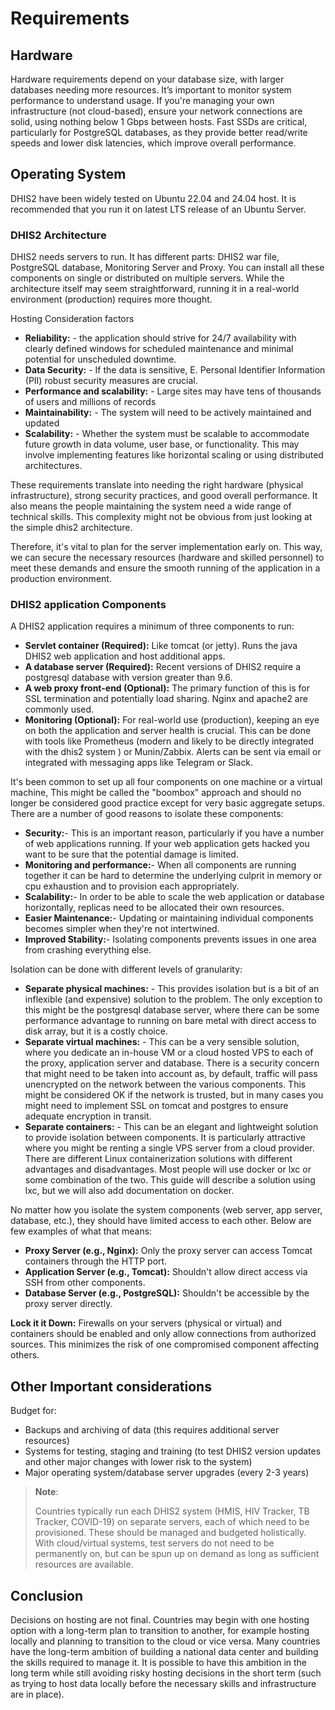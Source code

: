 # Requirements
<!-- 1. A server --> 
<!-- 2. Good Power supply --> 
<!-- 3. Good internet -->
<!-- 4. Good storage -->
<!-- 5. Fast Iinterconnect network --> 
## Hardware
Hardware requirements depend on your database size, with larger databases
needing more resources. It’s important to monitor system performance to
understand usage. If you're managing your own infrastructure (not cloud-based),
ensure your network connections are solid, using nothing below 1 Gbps between
hosts. Fast SSDs are critical, particularly for PostgreSQL databases, as they
provide better read/write speeds and lower disk latencies, which improve
overall performance.

## Operating System 
DHIS2 have been widely tested on Ubuntu 22.04 and 24.04 host. It is recommended that
you run it on latest LTS release of an Ubuntu Server.

### DHIS2 Architecture
DHIS2 needs servers to run. It has different parts: DHIS2 war file, PostgreSQL
database, Monitoring Server and Proxy. You can install all these components on
single or distributed on multiple servers. While the architecture itself may
seem straightforward, running it in a real-world environment (production)
requires more thought.

Hosting Consideration factors

- **Reliability:**  - the application should strive for 24/7 availability with
  clearly defined windows for scheduled maintenance and minimal potential for
  unscheduled downtime.
- **Data Security:** - If the data is sensitive, E. Personal Identifier
  Information (PII) robust security measures are crucial.
- **Performance and scalability:** -  Large sites may have tens of thousands of
  users and millions of records
- **Maintainability:** - The system will need to be actively maintained and updated
- **Scalability:** - Whether the system must be scalable to accommodate future
  growth in data volume, user base, or functionality. This may involve
  implementing features like horizontal scaling or using distributed
  architectures.

These requirements translate into needing the right hardware (physical
infrastructure), strong security practices, and good overall performance. It
also means the people maintaining the system need a wide range of technical
skills. This complexity might not be obvious from just looking at the simple
dhis2 architecture. 

Therefore, it's vital to plan for the server implementation early on. This way,
we can secure the necessary resources (hardware and skilled personnel) to meet
these demands and ensure the smooth running of the application in a production
environment.


### DHIS2 application Components
A DHIS2 application requires a minimum of three components to run:

-  **Servlet container (Required):** Like tomcat (or jetty). Runs the java DHIS2
   web application and host additional apps.
-  **A database server (Required):**  Recent versions of DHIS2 require a postgresql database
   with version greater than 9.6.
-  **A web proxy front-end (Optional):**  The primary function of this is for SSL termination
   and potentially load sharing. Nginx and apache2 are commonly used.
- **Monitoring (Optional):** For real-world use (production), keeping an eye on
  both the application and server health is crucial. This can be done with
  tools like Prometheus (modern and likely to be directly integrated with the
  dhis2 system ) or Munin/Zabbix. Alerts can be sent via email or integrated
  with messaging apps like Telegram or Slack.

It's been common to set up all four components on one machine or a virtual
machine, This might be called the "boombox" approach and should no longer be
considered good practice except for very basic aggregate setups.
There are a number of good reasons to isolate these components:

- **Security:**- This is an important reason, particularly if you have a number of
  web applications running. If your web application gets hacked you want to be
  sure that the potential damage is limited.
- **Monitoring and performance:**-  When all components are running together it can
  be hard to determine the underlying culprit in memory or cpu exhaustion and
  to provision each appropriately.
- **Scalability:**- In order to be able to scale the web application or database
  horizontally, replicas need to be allocated their own resources.
- **Easier Maintenance:**- Updating or maintaining individual components becomes
  simpler when they're not intertwined.
- **Improved Stability:**- Isolating components prevents issues in one area from
  crashing everything else.

Isolation can be done with different levels of granularity:

- **Separate physical machines:** -  This provides isolation but is a bit of an
   inflexible (and expensive) solution to the problem. The only exception to
   this might be the postgresql database server, where there can be some
   performance advantage to running on bare metal with direct access to disk
   array, but it is a costly choice.
- **Separate virtual machines:** - This can be a very sensible solution, where you
   dedicate an in-house VM or a cloud hosted VPS to each of the proxy,
   application server and database. There is a security concern that might need
   to be taken into account as, by default, traffic will pass unencrypted on
   the network between the various components. This might be considered OK if
   the network is trusted, but in many cases you might need to implement SSL on
   tomcat and postgres to ensure adequate encryption in transit.
- **Separate containers:** -  This can be an elegant and lightweight solution to
   provide isolation between components. It is particularly attractive where
   you might be renting a single VPS server from a cloud provider. There are
   different Linux containerization solutions with different advantages and
   disadvantages. Most people will use docker or lxc or some combination of the
   two. This guide will describe a solution using lxc, but we will also add
   documentation on docker.

No matter how you isolate the system components (web server, app server,
database, etc.), they should have limited access to each other. Below are few examples of what
that means:

- **Proxy Server (e.g., Nginx):** Only the proxy server can access Tomcat containers through the HTTP port.
- **Application Server (e.g., Tomcat):** Shouldn't allow direct access via SSH from other components.
- **Database Server (e.g., PostgreSQL):** Shouldn't be accessible by the proxy server directly.

**Lock it it Down:**  Firewalls on your servers (physical or virtual) and
containers should be enabled and only allow connections from authorized
sources.
This minimizes the risk of one compromised component affecting others.

## Other Important considerations
Budget for: 

- Backups and archiving of data (this requires additional server resources)
- Systems for testing, staging and training (to test DHIS2 version updates and
  other major changes with lower risk to the system)
- Major operating system/database server upgrades (every 2-3 years)

> **Note**:
>
> Countries typically run each DHIS2 system (HMIS, HIV Tracker, TB Tracker,
> COVID-19) on separate servers, each of which need to be provisioned. These
> should be managed and budgeted holistically.
> With cloud/virtual systems, test servers do not need to be permanently on,
> but can be spun up on demand as long as sufficient resources are available.

## Conclusion
Decisions on hosting are not final. Countries may begin with one hosting option
with a long-term plan to transition to another, for example hosting locally and
planning to transition to the cloud or vice versa.
Many countries have the long-term ambition of building a national data center
and building the skills required to manage it. It is possible to have this
ambition in the long term while still avoiding risky hosting decisions in the
short term (such as trying to host data locally before the necessary skills and
infrastructure are in place).


